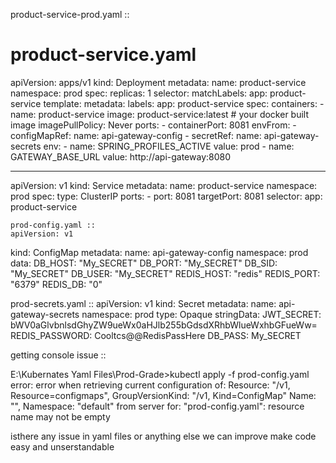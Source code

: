 product-service-prod.yaml ::
# product-service.yaml
apiVersion: apps/v1
kind: Deployment
metadata:
  name: product-service
  namespace: prod
spec:
  replicas: 1
  selector:
    matchLabels:
      app: product-service
  template:
    metadata:
      labels:
        app: product-service
    spec:
      containers:
        - name: product-service
          image: product-service:latest   # your docker built image
          imagePullPolicy: Never
          ports:
            - containerPort: 8081
          envFrom:
            - configMapRef:
                name: api-gateway-config
            - secretRef:
                name: api-gateway-secrets
          env:
            - name: SPRING_PROFILES_ACTIVE
              value: prod
            - name: GATEWAY_BASE_URL
              value: http://api-gateway:8080 

---
apiVersion: v1
kind: Service
metadata:
  name: product-service
  namespace: prod
spec:
  type: ClusterIP
  ports:
    - port: 8081
      targetPort: 8081
  selector:
    app: product-service

    prod-config.yaml ::
    apiVersion: v1
kind: ConfigMap
metadata:
name: api-gateway-config
namespace: prod
data:
DB_HOST: "My_SECRET"
DB_PORT: "My_SECRET"
DB_SID: "My_SECRET"
DB_USER: "My_SECRET"
REDIS_HOST: "redis"
REDIS_PORT: "6379"
REDIS_DB: "0"

prod-secrets.yaml ::
apiVersion: v1
kind: Secret
metadata:
  name: api-gateway-secrets
  namespace: prod
type: Opaque
stringData:
  JWT_SECRET: bWV0aGlvbnlsdGhyZW9ueWx0aHJlb255bGdsdXRhbWlueWxhbGFueWw=
  REDIS_PASSWORD: Cooltcs@@RedisPassHere
  DB_PASS: My_SECRET


getting console issue ::

E:\Kubernates Yaml Files\Prod-Grade>kubectl apply -f prod-config.yaml
error: error when retrieving current configuration of:
Resource: "/v1, Resource=configmaps", GroupVersionKind: "/v1, Kind=ConfigMap"
Name: "", Namespace: "default"
from server for: "prod-config.yaml": resource name may not be empty


isthere any issue in yaml files or anything else we can improve make code easy and unserstandable
